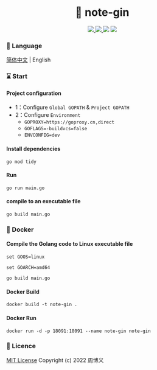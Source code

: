 <h1 align="center">📔 note-gin</h1>

<p align="center">
<a target="_blank" href="https://github.com/zhouboyi1998/note-gin"> 
<img src="https://img.shields.io/github/stars/zhouboyi1998/note-gin?logo=github">
</a>
<a target="_blank" href="https://opensource.org/licenses/MIT"> 
<img src="https://img.shields.io/badge/license-MIT-red"> 
</a>
<img src="https://img.shields.io/badge/Go-1.18-darkturquoise">
<img src="https://img.shields.io/badge/Gin-1.8.0-dodgerblue">
</p>

### 📖 Language

[简体中文](./README.md) | English

### ⌛ Start

#### Project configuration

* 1：Configure `Global GOPATH` & `Project GOPATH`
* 2：Configure `Environment`
    * `GOPROXY=https://goproxy.cn,direct`
    * `GOFLAGS=-buildvcs=false`
    * `ENVCONFIG=dev`

#### Install dependencies

```
go mod tidy
```

#### Run

```
go run main.go
```

#### compile to an executable file

```
go build main.go
```

### 🐳 Docker

#### Compile the Golang code to Linux executable file

```
set GOOS=linux

set GOARCH=amd64

go build main.go
```

#### Docker Build

```
docker build -t note-gin .
```

#### Docker Run

```
docker run -d -p 18091:18091 --name note-gin note-gin
```

### 📜 Licence

[MIT License](https://opensource.org/licenses/MIT) Copyright (c) 2022 周博义

